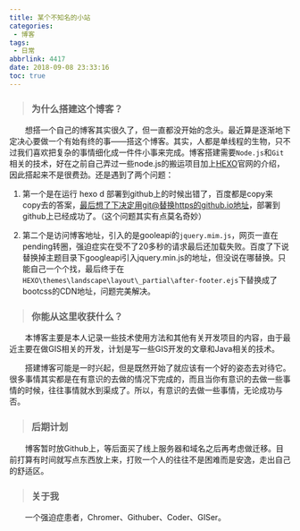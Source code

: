 ```yaml
---
title: 某个不知名的小站
categories:
 - 博客
tags:
 - 日常
abbrlink: 4417
date: 2018-09-08 23:33:16
toc: true
---
```



> ### 为什么搭建这个博客？

&emsp;&emsp;想搭一个自己的博客其实很久了，但一直都没开始的念头。最近算是逐渐地下定决心要做一个有始有终的事——搭这个博客。其实，人都是单线程的生物，只不过我们喜欢把复杂的事情细化成一件件小事来完成。博客搭建需要`Node.js`和`Git`相关的技术，好在之前自己弄过一些node.js的搬运项目加上[HEXO](https://hexo.io/zh-cn/)官网的介绍，因此搭起来不是很费劲。还是遇到了两个问题：

1. 第一个是在运行 hexo d 部署到github上的时候出错了，百度都是copy来copy去的答案，最后想了下决定用git@替换https的github.io地址，部署到github上已经成功了。（这个问题其实有点莫名奇妙）

2. 第二个是访问博客地址，引入的是gooleapi的`jquery.mim.js`，网页一直在pending转圈，强迫症实在受不了20多秒的请求最后还加载失败。百度了下说替换掉主题目录下googleapi引入jquery.min.js的地址，但没说在哪替换。只能自己一个个找，最后终于在`HEXO\themes\landscape\layout\_partial\after-footer.ejs`下替换成了bootcss的CDN地址，问题完美解决。

> ### 你能从这里收获什么？

&emsp;&emsp;本博客主要是本人记录一些技术使用方法和其他有关开发项目的内容，由于最近主要在做GIS相关的开发，计划是写一些GIS开发的文章和Java相关的技术。

&emsp;&emsp;搭建博客可能是一时兴起，但是既然开始了就应该有一个好的姿态去对待它。很多事情其实都是在有意识的去做的情况下完成的，而且当你有意识的去做一些事情的时候，往往事情就水到渠成了。所以，有意识的去做一些事情，无论成功与否。
<!--more-->

> ### 后期计划

&emsp;&emsp;博客暂时放Github上，等后面买了线上服务器和域名之后再考虑做迁移。目前打算有时间就写点东西放上来，打败一个人的往往不是困难而是安逸，走出自己的舒适区。

> ### 关于我

&emsp;&emsp;一个强迫症患者，Chromer、Githuber、Coder、GISer。
